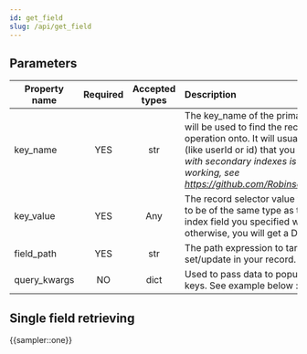 ```yaml
---
id: get_field
slug: /api/get_field
---
```


## Parameters

| Property name | Required | Accepted types | Description |
| ------------- | :------: | :------------: | :---------- |
| key_name      | YES      | str  | The key\_name of the primary or secondary index that will be used to find the record you want to perform the operation onto. It will usually be the primary index field (like userId or id) that you defined. _Note : The selection with secondary indexes is still in Beta and not fully working, see https://github.com/Robinson04/StructNoSQL/issues/10_ |
| key_value     | YES      | Any  | The record selector value for your operation. Will need to be of the same type as the type you defined the index field you specified with the key_name parameter, otherwise, you will get a DataValidation error. |
| field_path    | YES      | str  | The path expression to target the attribute to set/update in your record. See [Field path selectors](../basics/field_path_selectors.md) |
| query_kwargs  | NO       | dict | Used to pass data to populate a field_path that contains keys. See example below  : |


## Single field retrieving
{{sampler::one}}
 